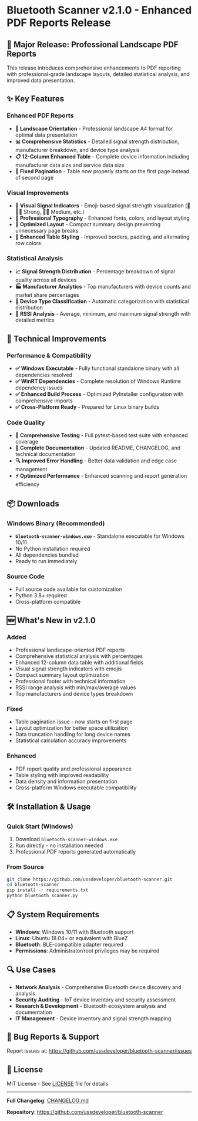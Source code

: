 # Bluetooth Scanner v2.1.0 - Enhanced PDF Reports Release

## 🚀 Major Release: Professional Landscape PDF Reports

This release introduces comprehensive enhancements to PDF reporting with professional-grade landscape layouts, detailed statistical analysis, and improved data presentation.

## ✨ Key Features

### **Enhanced PDF Reports**
- **📄 Landscape Orientation** - Professional landscape A4 format for optimal data presentation
- **📊 Comprehensive Statistics** - Detailed signal strength distribution, manufacturer breakdown, and device type analysis
- **📋 12-Column Enhanced Table** - Complete device information including manufacturer data size and service data size
- **🎯 Fixed Pagination** - Table now properly starts on the first page instead of second page

### **Visual Improvements**
- **📶 Visual Signal Indicators** - Emoji-based signal strength visualization (📶📶📶 Strong, 📶📶 Medium, etc.)
- **🎨 Professional Typography** - Enhanced fonts, colors, and layout styling
- **📐 Optimized Layout** - Compact summary design preventing unnecessary page breaks
- **🔧 Enhanced Table Styling** - Improved borders, padding, and alternating row colors

### **Statistical Analysis**
- **📈 Signal Strength Distribution** - Percentage breakdown of signal quality across all devices
- **🏭 Manufacturer Analytics** - Top manufacturers with device counts and market share percentages
- **📱 Device Type Classification** - Automatic categorization with statistical distribution
- **📡 RSSI Analysis** - Average, minimum, and maximum signal strength with detailed metrics

## 🔧 Technical Improvements

### **Performance & Compatibility**
- **✅ Windows Executable** - Fully functional standalone binary with all dependencies resolved
- **✅ WinRT Dependencies** - Complete resolution of Windows Runtime dependency issues
- **✅ Enhanced Build Process** - Optimized PyInstaller configuration with comprehensive imports
- **✅ Cross-Platform Ready** - Prepared for Linux binary builds

### **Code Quality**
- **🧪 Comprehensive Testing** - Full pytest-based test suite with enhanced coverage
- **📝 Complete Documentation** - Updated README, CHANGELOG, and technical documentation
- **🔍 Improved Error Handling** - Better data validation and edge case management
- **⚡ Optimized Performance** - Enhanced scanning and report generation efficiency

## 📦 Downloads

### Windows Binary (Recommended)
- **`bluetooth-scanner-windows.exe`** - Standalone executable for Windows 10/11
- No Python installation required
- All dependencies bundled
- Ready to run immediately

### Source Code
- Full source code available for customization
- Python 3.8+ required
- Cross-platform compatible

## 🆕 What's New in v2.1.0

### Added
- Professional landscape-oriented PDF reports
- Comprehensive statistical analysis with percentages
- Enhanced 12-column data table with additional fields
- Visual signal strength indicators with emojis
- Compact summary layout optimization
- Professional footer with technical information
- RSSI range analysis with min/max/average values
- Top manufacturers and device types breakdown

### Fixed
- Table pagination issue - now starts on first page
- Layout optimization for better space utilization
- Data truncation handling for long device names
- Statistical calculation accuracy improvements

### Enhanced
- PDF report quality and professional appearance
- Table styling with improved readability
- Data density and information presentation
- Cross-platform Windows executable compatibility

## 🛠 Installation & Usage

### Quick Start (Windows)
1. Download `bluetooth-scanner-windows.exe`
2. Run directly - no installation needed
3. Professional PDF reports generated automatically

### From Source
```bash
git clone https://github.com/ussdeveloper/bluetooth-scanner.git
cd bluetooth-scanner
pip install -r requirements.txt
python bluetooth_scanner.py
```

## 📋 System Requirements

- **Windows**: Windows 10/11 with Bluetooth support
- **Linux**: Ubuntu 18.04+ or equivalent with BlueZ
- **Bluetooth**: BLE-compatible adapter required
- **Permissions**: Administrator/root privileges may be required

## 🔍 Use Cases

- **Network Analysis** - Comprehensive Bluetooth device discovery and analysis
- **Security Auditing** - IoT device inventory and security assessment
- **Research & Development** - Bluetooth ecosystem analysis and documentation
- **IT Management** - Device inventory and signal strength mapping

## 🐛 Bug Reports & Support

Report issues at: https://github.com/ussdeveloper/bluetooth-scanner/issues

## 📜 License

MIT License - See [LICENSE](LICENSE) file for details

---

**Full Changelog**: [CHANGELOG.md](CHANGELOG.md)

**Repository**: https://github.com/ussdeveloper/bluetooth-scanner
